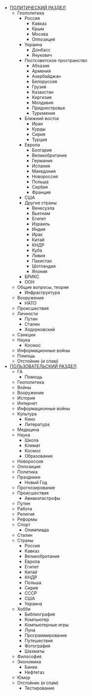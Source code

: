- [ПОЛИТИЧЕСКИЙ РАЗДЕЛ](https://glav.su/forum/4/)
  - Геополитика
    - Россия
      - Кавказ
      - Крым
      - Москва
      - Оппозиция
    - Украина
      - Донбасс
      - Янукович
    - Постсоветское пространство
      - Абхазия
      - Армения
      - Азербайджан
      - Белоруссия
      - Грузия
      - Казахстан
      - Киргизия
      - Молдавия
      - Приднестровье
      - Туркмения
    - Ближний восток
      - Иран
      - Курды
      - Сирия
      - Турция
    - Европа
      - Болгария
      - Великобритания
      - Германия
      - Испания
      - Македония
      - Новороссия
      - Польша
      - Сербия
      - Франция
    - США
    - Другие страны
      - Венесуэла
      - Вьетнам
      - Египет
      - Израиль
      - Индия
      - Ирак
      - Китай
      - КНДР
      - Куба
      - Ливия
      - Пакистан
      - Шотландия
      - Япония
    - БРИКС
    - ООН
  - Общие вопросы, теория
    - Инфраструктура
  - Вооружение
      - НАТО
  - Происшествия
  - Личности
    - Путин
    - Сталин
    - Ходорковский
  - Санкции
  - Наука
    - Космос
  - Информационные войны
  - Помощь
  - Отстойник (и спам)
- [ПОЛЬЗОВАТЕЛЬСКИЙ РАЗДЕЛ](https://glav.su/forum/1/)
  - ГА
    - Помощь
  - Геополитика
  - Войны
  - Вооружение
  - История
  - Интернет
  - Информационные войны
  - Культура
    - Кино
    - Литература
  - Медицина
  - Наука
    - Школа
    - Климат
    - Космос
    - Образование
  - Новороссия
  - Оппозиция
  - Политика
  - Праздники
    - Новый Год
  - Прогнозирование
  - Происшествия
    - Авиакатастрофы
  - Путин
  - Работа
  - Религия
  - Реформы
  - Спорт
    - Олимпиада
  - Сталин
  - Страны
    - Россия
    - Кавказ
    - Великобритания
    - Европа
    - Египет
    - Китай
    - КНДР
    - Польша
    - Сирия
    - СССР
    - США
    - Украина
  - Хобби
    - Библиография
    - Компьютер
    - Компьютерные игры
    - Луна
    - Программирование
    - Путешествия
    - Фотография
    - Шахматы
  - Философия
  - Экономика
    - Банки
    - Нефтегаз
  - Юмор
  - Отстойник (и спам)
    - Тестирование
